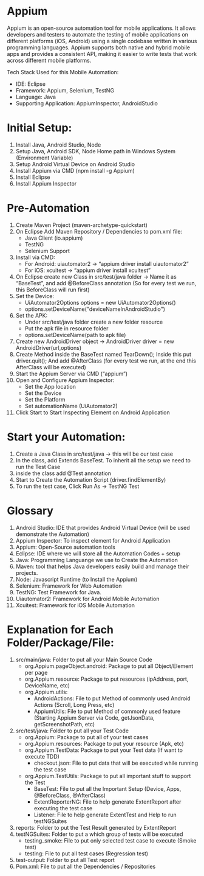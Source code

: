 # Appium
Appium is an open-source automation tool for mobile applications. It allows developers and testers to automate the testing of mobile applications on different platforms (iOS, Android) using a single codebase written in various programming languages. Appium supports both native and hybrid mobile apps and provides a consistent API, making it easier to write tests that work across different mobile platforms.

Tech Stack Used for this Mobile Automation:
- IDE: Eclipse
- Framework: Appium, Selenium, TestNG
- Language: Java
- Supporting Application: AppiumInspector, AndroidStudio

# Initial Setup:
1.	Install Java, Android Studio, Node
2.	Setup Java, Android SDK, Node Home path in Windows System (Environment Variable)
3.	Setup Android Virtual Device on Android Studio
4.	Install Appium via CMD (npm install -g Appium)
5.	Install Eclipse
6.	Install Appium Inspector
   
# Pre-Automation
1.	Create Maven Project (maven-archetype-quickstart)
2.	On Eclipse Add Maven Repository / Dependencies to pom.xml file:
    - Java Client (io.appium)
    - TestNG
    - Selenium Support
4.	Install via CMD: 
    - For Android: uiautomator2 -> “appium driver install uiautomator2”
    - For iOS: xcuitest -> “appium driver install xcuitest”
5.	On Eclipse create new Class in src/test/java folder -> Name it as “BaseTest”, and add @BeforeClass annotation (So for every test we run, this BeforeClass will run first)
6.	Set the Device:
    - UiAutomator2Options options = new UiAutomator2Options()
    - options.setDeviceName("deviceNameInAndroidStudio")
7.	Set the APK:
    - Under src/test/java folder create a new folder resource
    - Put the apk file in resource folder
    - options.setDeviceName(path to apk file)
8.	Create new AndroidDriver object -> AndroidDriver driver = new AndroidDriver(url,options)
9.	Create Method inside the BaseTest named TearDown(); Inside this put driver.quit(); And add @AfterClass (for every test we run, at the end this AfterClass will be executed)
10.	Start the Appium Server via CMD (“appium”)
11.	Open and Configure Appium Inspector:
    - Set the App location
    - Set the Device
    - Set the Platform
    - Set automationName (UiAutomator2)
12.	Click Start to Start Inspecting Element on Android Application

# Start your Automation:
1.	Create a Java Class in src/test/java -> this will be our test case
2.	In the class, add Extends BaseTest. To inherit all the setup we need to run the Test Case
3.	inside the class add @Test annotation
4.	Start to Create the Automation Script (driver.findElementBy)
5.	To run the test case, Click Run As -> TestNG Test

# Glossary
1.	Android Studio: IDE that provides Android Virtual Device (will be used demonstrate the Automation)
2.	Appium Inspector: To inspect element for Android Application
3.	Appium: Open-Source automation tools
4.	Eclipse: IDE where we will store all the Automation Codes + setup
5.	Java: Programming Languange we use to Create the Automation
6.	Maven: tool that helps Java developers easily build and manage their projects.
7.	Node: Javascript Runtime (to Install the Appium)
8.	Selenium: Framework for Web Automation
9.	TestNG: Test Framework for Java.
10.	Uiautomator2: Framework for Android Mobile Automation
11.	Xcuitest: Framework for iOS Mobile Automation

# Explanation for Each Folder/Package/File:
1.	src/main/java: Folder to put all your Main Source Code
    - org.Appium.pageObject.android: Package to put all Object/Element per page
    - org.Appium.resource: Package to put resources (ipAddress, port, DeviceName, etc)
    - org.Appium.utils:
        - AndroidActions: File to put Method of commonly used Android Actions (Scroll, Long Press, etc)
        - AppiumUtils: File to put Method of commonly used feature (Starting Appium Server via Code, getJsonData, getScreenshotPath, etc)
2.	src/test/java: Folder to put all your Test Code
    - org.Appium: Package to put all of your test cases
    - org.Appium.resources: Package to put your resource (Apk, etc)
    - org.Appium.TestData: Package to put your Test data (If want to execute TDD)
        - checkout.json: File to put data that will be executed while running the test case
    - org.Appium.TestUtils: Package to put all important stuff to support the Test
        - BaseTest: File to put all the Important Setup (Device, Apps, @BeforeClass, @AfterClass)
        - ExtentReporterNG: File to help generate ExtentReport after executing the test case
        - Listener: File to help generate ExtentTest and Help to run testNGSuites
3.	reports: Folder to put the Test Result generated by ExtentReport
4.	testNGSuites: Folder to put a which group of tests will be executed
    - testing_smoke: File to put only selected test case to execute (Smoke test)
    - testing: File to put all test cases (Regression test)
5.	test-output: Folder to put all Test report
6.	Pom.xml: File to put all the Dependencies / Repositories
